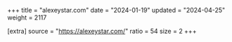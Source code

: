 +++
title = "alexeystar.com"
date = "2024-01-19"
updated = "2024-04-25"
weight = 2117

[extra]
source = "https://alexeystar.com/"
ratio = 54
size = 2
+++
